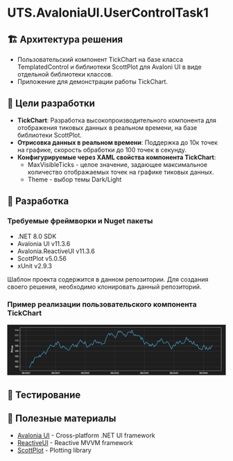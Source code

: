 # UTS.AvaloniaUI.UserControlTask1

## 🏗️ Архитектура решения

- Пользовательский компонент TickChart на базе класса TemplatedControl и библиотеки ScottPlot для Avaloni UI в виде отдельной библиотеки классов.
- Приложение для демонстрации работы TickChart.

## 🎯 Цели разработки

- **TickChart**: Разработка высокопроизводительного компонента для отображения тиковых данных в реальном времени, на базе библиотеки ScottPlot. 
- **Отрисовка данных в реальном времени**: Поддержка до 10к точек на графике, скорость обработки до 100 точек в секунду.
- **Конфигурируемые через XAML свойства компонента TickChart**:
  - MaxVisibleTicks - целое значение, задающее максимальное количество отображаемых точек на графике тиковых данных.
  - Theme - выбор темы Dark/Light

## 🔧 Разработка

### Требуемые фреймворки и Nuget пакеты

- .NET 8.0 SDK
- Avalonia UI v11.3.6
- Avalonia.ReactiveUI v11.3.6
- ScottPlot v5.0.56
- xUnit v2.9.3

Шаблон проекта содержится в данном репозитории.
Для создания своего решения, необходимо клонировать данный репозиторий.

### Пример реализации пользовательского компонента TickChart

![Tick Chart Example](./Specs/Images/TickChartExample.png "Tick Chart")

## 🧪 Тестирование

## 🙏 Полезные материалы

- [Avalonia UI](https://avaloniaui.net/) - Cross-platform .NET UI framework
- [ReactiveUI](https://reactiveui.net/) - Reactive MVVM framework
- [ScottPlot](https://scottplot.net/) - Plotting library

